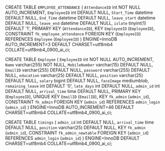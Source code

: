 
CREATE TABLE `EMPLOYEE_ATTENDANCE` (
  `AttendanceID` int NOT NULL AUTO_INCREMENT,
  `EmployeeID` int DEFAULT NULL,
  `Start_Time` datetime DEFAULT NULL,
  `End_Time` datetime DEFAULT NULL,
  `leave_start` datetime DEFAULT NULL,
  `leave_end` datetime DEFAULT NULL,
  `islate` tinyint(1) DEFAULT '1',
  PRIMARY KEY (`AttendanceID`),
  KEY `EmployeeID` (`EmployeeID`),
  CONSTRAINT `fk_employee_attendance` FOREIGN KEY (`EmployeeID`) REFERENCES `Employee` (`EmployeeID`)
) ENGINE=InnoDB AUTO_INCREMENT=3 DEFAULT CHARSET=utf8mb4 COLLATE=utf8mb4_0900_ai_ci;



CREATE TABLE `Employee` (
  `EmployeeID` int NOT NULL AUTO_INCREMENT,
  `Name` varchar(255) NOT NULL,
  `MobileNumber` varchar(15) DEFAULT NULL,
  `EmailID` varchar(255) DEFAULT NULL,
  `password` varchar(255) DEFAULT NULL,
  `education` varchar(25) DEFAULT NULL,
  `position` varchar(25) DEFAULT NULL,
  `salary` bigint DEFAULT NULL,
  `faceImage` mediumblob,
  `remaining_leave` int DEFAULT '0',
  `late_days` int DEFAULT NULL,
  `admin_id` int DEFAULT NULL,
  `arrival_time` time DEFAULT NULL,
  PRIMARY KEY (`EmployeeID`),
  UNIQUE KEY `EmailID` (`EmailID`),
  KEY `fk_admin` (`admin_id`),
  CONSTRAINT `fk_admin` FOREIGN KEY (`admin_id`) REFERENCES `admin_login` (`admin_id`)
) ENGINE=InnoDB AUTO_INCREMENT=46 DEFAULT CHARSET=utf8mb4 COLLATE=utf8mb4_0900_ai_ci;


CREATE TABLE `timings` (
  `admin_id` int DEFAULT NULL,
  `arrival_time` time DEFAULT NULL,
  `position` varchar(25) DEFAULT NULL,
  KEY `fk_admin` (`admin_id`),
  CONSTRAINT `fk_admin_newtable` FOREIGN KEY (`admin_id`) REFERENCES `admin_login` (`admin_id`)
) ENGINE=InnoDB DEFAULT CHARSET=utf8mb4 COLLATE=utf8mb4_0900_ai_ci;
